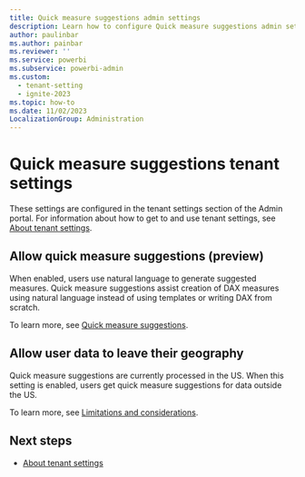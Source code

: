 ```yaml
---
title: Quick measure suggestions admin settings
description: Learn how to configure Quick measure suggestions admin settings.
author: paulinbar
ms.author: painbar
ms.reviewer: ''
ms.service: powerbi
ms.subservice: powerbi-admin
ms.custom:
  - tenant-setting
  - ignite-2023
ms.topic: how-to
ms.date: 11/02/2023
LocalizationGroup: Administration
---
```


# Quick measure suggestions tenant settings 

These settings are configured in the tenant settings section of the Admin portal. For information about how to get to and use tenant settings, see [About tenant settings](tenant-settings-index.md).

## Allow quick measure suggestions (preview)

When enabled, users use natural language to generate suggested measures. Quick measure suggestions assist creation of DAX measures using natural language instead of using templates or writing DAX from scratch.

To learn more, see [Quick measure suggestions](/power-bi/transform-model/quick-measure-suggestions).

## Allow user data to leave their geography

Quick measure suggestions are currently processed in the US. When this setting is enabled, users get quick measure suggestions for data outside the US. 

To learn more, see [Limitations and considerations](/power-bi/transform-model/quick-measure-suggestions#limitations-and-considerations).

## Next steps

* [About tenant settings](tenant-settings-index.md)
